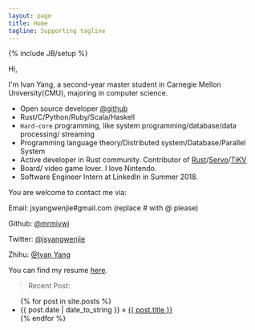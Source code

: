 ```yaml
---
layout: page
title: Home
tagline: Supporting tagline
---
```

{% include JB/setup %}

Hi,

I'm Ivan Yang, a second-year master student in Carnegie Mellon University(CMU),
    majoring in computer science.

- Open source developer [@github](https://github.com/mrmiywj)
- Rust/C/Python/Ruby/Scala/Haskell
- `Hard-core` programming, like system programming/database/data processing/ streaming
- Programming language theory/Distributed system/Database/Parallel System
- Active developer in Rust community. Contributor of [Rust](https://github.com/rust-lang/rust)/[Servo](https://github.com/servo/servo)/[TiKV](https://github.com/pingcap/tikv)
- Board/ video game lover. I love Nintendo.
- Software Engineer Intern at LinkedIn in Summer 2018.

You are welcome to contact me via:

Email: jsyangwenjie#gmail.com (replace # with @ please)

Github: [@mrmiywj](https://github.com/mrmiywj)

Twitter: [@jsyangwenjie](https://twitter.com/jsyangwenjie)

Zhihu: [@Ivan Yang](https://www.zhihu.com/people/ivanyang-36-58)

You can find my resume [here]({{BASE_PATH}}/resume.pdf).

> Recent Post:

<ul class="posts">
  {% for post in site.posts %}
    <li><span>{{ post.date | date_to_string }}</span> &raquo; <a href="{{ BASE_PATH }}{{ post.url }}">{{ post.title }}</a></li>
  {% endfor %}
</ul>
